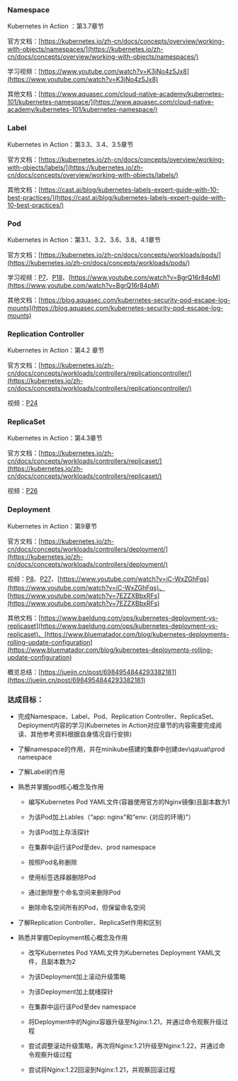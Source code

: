 ### Namespace

Kubernetes in Action ：第3.7章节

官方文档：[https://kubernetes.io/zh-cn/docs/concepts/overview/working-with-objects/namespaces/](https://kubernetes.io/zh-cn/docs/concepts/overview/working-with-objects/namespaces/)

学习视频：[https://www.youtube.com/watch?v=K3jNo4z5Jx8](https://www.youtube.com/watch?v=K3jNo4z5Jx8)

其他文档：[https://www.aquasec.com/cloud-native-academy/kubernetes-101/kubernetes-namespace/](https://www.aquasec.com/cloud-native-academy/kubernetes-101/kubernetes-namespace/)

### Label

Kubernetes in Action：第3.3、3.4、3.5章节

官方文档：[https://kubernetes.io/zh-cn/docs/concepts/overview/working-with-objects/labels/](https://kubernetes.io/zh-cn/docs/concepts/overview/working-with-objects/labels/)

其他文档：[https://cast.ai/blog/kubernetes-labels-expert-guide-with-10-best-practices/](https://cast.ai/blog/kubernetes-labels-expert-guide-with-10-best-practices/)

### Pod

Kubernetes in Action：第3.1、3.2、3.6、3.8、4.1章节

官方文档：[https://kubernetes.io/zh-cn/docs/concepts/workloads/pods/](https://kubernetes.io/zh-cn/docs/concepts/workloads/pods/)

学习视频：[P7](https://www.bilibili.com/video/BV1w4411y7Go?p=7&vd_source=bf7e94c8b0d84f44941e85f9dac978a1)、[P18](https://www.bilibili.com/video/BV1w4411y7Go?p=18&vd_source=bf7e94c8b0d84f44941e85f9dac978a1)、[https://www.youtube.com/watch?v=BgrQ16r84pM](https://www.youtube.com/watch?v=BgrQ16r84pM)

其他文档：[https://blog.aquasec.com/kubernetes-security-pod-escape-log-mounts](https://blog.aquasec.com/kubernetes-security-pod-escape-log-mounts)

### Replication Controller

Kubernetes in Action：第4.2 章节

官方文档：[https://kubernetes.io/zh-cn/docs/concepts/workloads/controllers/replicationcontroller/](https://kubernetes.io/zh-cn/docs/concepts/workloads/controllers/replicationcontroller/)

视频：[P24](https://www.bilibili.com/video/BV1w4411y7Go?p=24&vd_source=bf7e94c8b0d84f44941e85f9dac978a1)

### ReplicaSet

Kubernetes in Action：第4.3章节

官方文档：[https://kubernetes.io/zh-cn/docs/concepts/workloads/controllers/replicaset/](https://kubernetes.io/zh-cn/docs/concepts/workloads/controllers/replicaset/)

视频：[P26](https://www.bilibili.com/video/BV1w4411y7Go?p=26&vd_source=bf7e94c8b0d84f44941e85f9dac978a1)

### Deployment

Kubernetes in Action：第9章节

官方文档：[https://kubernetes.io/zh-cn/docs/concepts/workloads/controllers/deployment/](https://kubernetes.io/zh-cn/docs/concepts/workloads/controllers/deployment/)

视频：[P8](https://www.bilibili.com/video/BV1w4411y7Go?p=8&vd_source=bf7e94c8b0d84f44941e85f9dac978a1)、[P27](https://www.bilibili.com/video/BV1w4411y7Go?p=27&vd_source=bf7e94c8b0d84f44941e85f9dac978a1)、[https://www.youtube.com/watch?v=iC-WxZGhFqs](https://www.youtube.com/watch?v=iC-WxZGhFqs)、[https://www.youtube.com/watch?v=7EZZXBbxRFs](https://www.youtube.com/watch?v=7EZZXBbxRFs)

其他文档：[https://www.baeldung.com/ops/kubernetes-deployment-vs-replicaset](https://www.baeldung.com/ops/kubernetes-deployment-vs-replicaset)、[https://www.bluematador.com/blog/kubernetes-deployments-rolling-update-configuration](https://www.bluematador.com/blog/kubernetes-deployments-rolling-update-configuration)

概览总结：[https://juejin.cn/post/6984954844293382181](https://juejin.cn/post/6984954844293382181)

### 达成目标：

- 完成Namespace、Label、Pod、Replication Controller、ReplicaSet、Deployment内容的学习(Kubernetes in Action对应章节的内容需要完成阅读、其他参考资料根据自身情况自行安排)

- 了解namespace的作用，并在minikube搭建的集群中创建dev\qa\uat\prod namespace

- 了解Label的作用

- 熟悉并掌握pod核心概念及作用

    - 编写Kubernetes Pod YAML文件(容器使用官方的Nginx镜像)且副本数为1

    - 为该Pod加上Lables（“app: nginx”和“env: {对应的环境}”）

    - 为该Pod加上存活探针

    - 在集群中运行该Pod至dev、prod namespace

    - 按照Pod名称删除

    - 使用标签选择器删除Pod

    - 通过删除整个命名空间来删除Pod

    - 删除命名空间所有的Pod，但保留命名空间

- 了解Replication Controller、ReplicaSet作用和区别

- 熟悉并掌握Deployment核心概念及作用

    - 改写Kubernetes Pod YAML文件为Kubernetes Deployment YAML文件，且副本数为2

    - 为该Deployment加上滚动升级策略

    - 为该Deployment加上就绪探针

    - 在集群中运行该Pod至dev namespace

    - 将Deployment中的Nginx容器升级至Nginx:1.21，并通过命令观察升级过程

    - 尝试调整滚动升级策略，再次将Nginx:1.21升级至Nginx:1.22，并通过命令观察升级过程

    - 尝试将Nginx:1.22回滚到Nginx:1.21，并观察回滚过程



